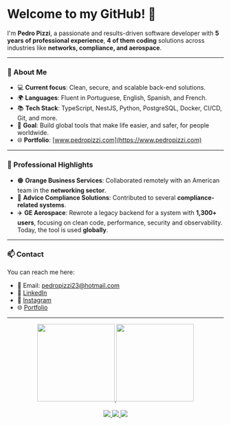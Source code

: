 # Welcome to my GitHub! 👋

I'm **Pedro Pizzi**, a passionate and results-driven software developer with **5 years of professional experience**, **4 of them coding** solutions across industries like **networks, compliance, and aerospace**.

---

### 💼 About Me

- 💻 **Current focus**: Clean, secure, and scalable back-end solutions.
- 🌍 **Languages**: Fluent in Portuguese, English, Spanish, and French.
- 📚 **Tech Stack**: TypeScript, NestJS, Python, PostgreSQL, Docker, CI/CD, Git, and more.
- 🚀 **Goal**: Build global tools that make life easier, and safer, for people worldwide.
- 🌐 **Portfolio**: [www.pedropizzi.com](https://www.pedropizzi.com)

---

### 🧠 Professional Highlights

- 🟠 **Orange Business Services**: Collaborated remotely with an American team in the **networking sector**.
- 🧩 **Advice Compliance Solutions**: Contributed to several **compliance-related systems**.
- ✈️ **GE Aerospace**: Rewrote a legacy backend for a system with **1,300+ users**, focusing on clean code, performance, security and observability. Today, the tool is used **globally**.

---

### 📫 Contact

You can reach me here:
- 📧 Email: pedropizzi23@hotmail.com  
- 💼 [LinkedIn](https://www.linkedin.com/in/pedrocarneiropizzi/)
- 📸 [Instagram](https://www.instagram.com/pedropizzi/)
- 🌐 [Portfolio](https://www.pedropizzi.com)

---

<div align="center">
  <a href="https://github.com/P3dream">
    <img height="180em" src="https://github-readme-stats-sigma-five.vercel.app/api?username=P3dream&show_icons=true&theme=dracula&include_all_commits=true&count_private=true"/>
    <img height="180em" src="https://github-readme-stats-sigma-five.vercel.app/api/top-langs/?username=P3dream&layout=compact&langs_count=7&theme=dracula"/>
  </a>
</div>

<br>

<div align="center"> 
  <a href="https://www.instagram.com/pedropizzi/" target="_blank">
    <img src="https://img.shields.io/badge/-Instagram-%23E4405F?style=for-the-badge&logo=instagram&logoColor=white" target="_blank">
  </a>
  <a href="https://www.linkedin.com/in/pedrocarneiropizzi/" target="_blank">
    <img src="https://img.shields.io/badge/-LinkedIn-%230077B5?style=for-the-badge&logo=linkedin&logoColor=white" target="_blank">
  </a> 
  <a href="https://www.pedropizzi.com" target="_blank">
    <img src="https://img.shields.io/badge/-Portfolio-%23000000?style=for-the-badge&logo=google-chrome&logoColor=white" target="_blank">
  </a>
</div>
